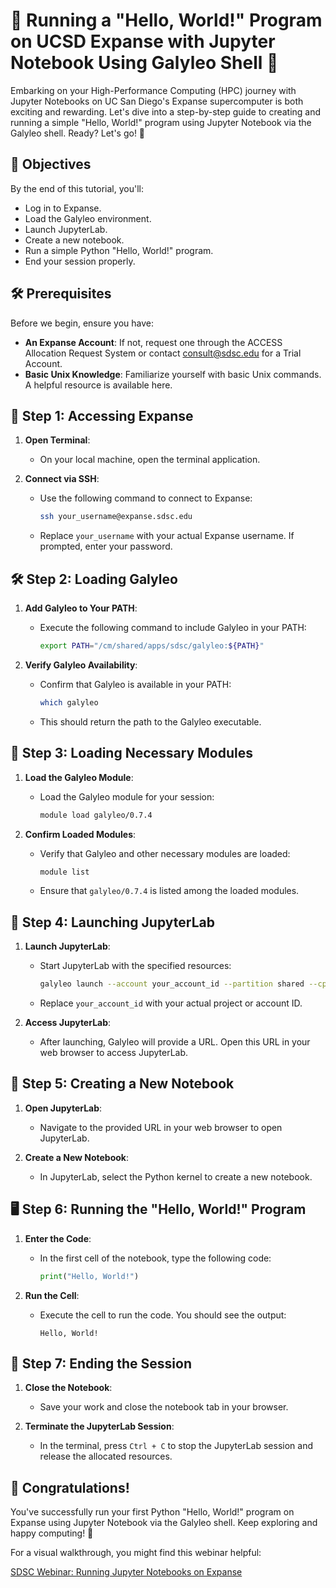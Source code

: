 # 🚀 Running a "Hello, World!" Program on UCSD Expanse with Jupyter Notebook Using Galyleo Shell 🌟

Embarking on your High-Performance Computing (HPC) journey with Jupyter Notebooks on UC San Diego's Expanse supercomputer is both exciting and rewarding. Let's dive into a step-by-step guide to creating and running a simple "Hello, World!" program using Jupyter Notebook via the Galyleo shell. Ready? Let's go! 🎉

## 🎯 Objectives

By the end of this tutorial, you'll:

- Log in to Expanse.
- Load the Galyleo environment.
- Launch JupyterLab.
- Create a new notebook.
- Run a simple Python "Hello, World!" program.
- End your session properly.

## 🛠️ Prerequisites

Before we begin, ensure you have:

- **An Expanse Account**: If not, request one through the ACCESS Allocation Request System or contact consult@sdsc.edu for a Trial Account.
- **Basic Unix Knowledge**: Familiarize yourself with basic Unix commands. A helpful resource is available here.

## 🔑 Step 1: Accessing Expanse

1. **Open Terminal**:
   - On your local machine, open the terminal application.

2. **Connect via SSH**:
   - Use the following command to connect to Expanse:

     ```bash
     ssh your_username@expanse.sdsc.edu
     ```

   - Replace `your_username` with your actual Expanse username. If prompted, enter your password.

## 🛠️ Step 2: Loading Galyleo

1. **Add Galyleo to Your PATH**:
   - Execute the following command to include Galyleo in your PATH:

     ```bash
     export PATH="/cm/shared/apps/sdsc/galyleo:${PATH}"
     ```

2. **Verify Galyleo Availability**:
   - Confirm that Galyleo is available in your PATH:

     ```bash
     which galyleo
     ```

   - This should return the path to the Galyleo executable.

## 🔧 Step 3: Loading Necessary Modules

1. **Load the Galyleo Module**:
   - Load the Galyleo module for your session:

     ```bash
     module load galyleo/0.7.4
     ```

2. **Confirm Loaded Modules**:
   - Verify that Galyleo and other necessary modules are loaded:

     ```bash
     module list
     ```

   - Ensure that `galyleo/0.7.4` is listed among the loaded modules.

## 🚀 Step 4: Launching JupyterLab

1. **Launch JupyterLab**:
   - Start JupyterLab with the specified resources:

     ```bash
     galyleo launch --account your_account_id --partition shared --cpus 1 --memory 2 --time-limit 00:30:00 --env-modules cpu/0.17.3b,anaconda3/2021.05 --interface lab
     ```

   - Replace `your_account_id` with your actual project or account ID.

2. **Access JupyterLab**:
   - After launching, Galyleo will provide a URL. Open this URL in your web browser to access JupyterLab.

## 📝 Step 5: Creating a New Notebook

1. **Open JupyterLab**:
   - Navigate to the provided URL in your web browser to open JupyterLab.

2. **Create a New Notebook**:
   - In JupyterLab, select the Python kernel to create a new notebook.

## 🖥️ Step 6: Running the "Hello, World!" Program

1. **Enter the Code**:
   - In the first cell of the notebook, type the following code:

     ```python
     print("Hello, World!")
     ```

2. **Run the Cell**:
   - Execute the cell to run the code. You should see the output:

     ```
     Hello, World!
     ```

## 🚪 Step 7: Ending the Session

1. **Close the Notebook**:
   - Save your work and close the notebook tab in your browser.

2. **Terminate the JupyterLab Session**:
   - In the terminal, press `Ctrl + C` to stop the JupyterLab session and release the allocated resources.

## 🎉 Congratulations!

You've successfully run your first Python "Hello, World!" program on Expanse using Jupyter Notebook via the Galyleo shell. Keep exploring and happy computing! 🌟

For a visual walkthrough, you might find this webinar helpful:

[SDSC Webinar: Running Jupyter Notebooks on Expanse](https://www.youtube.com/watch?v=LTyV4eMMO7w)
